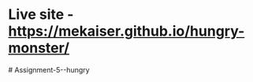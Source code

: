 # Live site - https://mekaiser.github.io/hungry-monster/
#   A s s i g n m e n t - 5 - - h u n g r y  
 